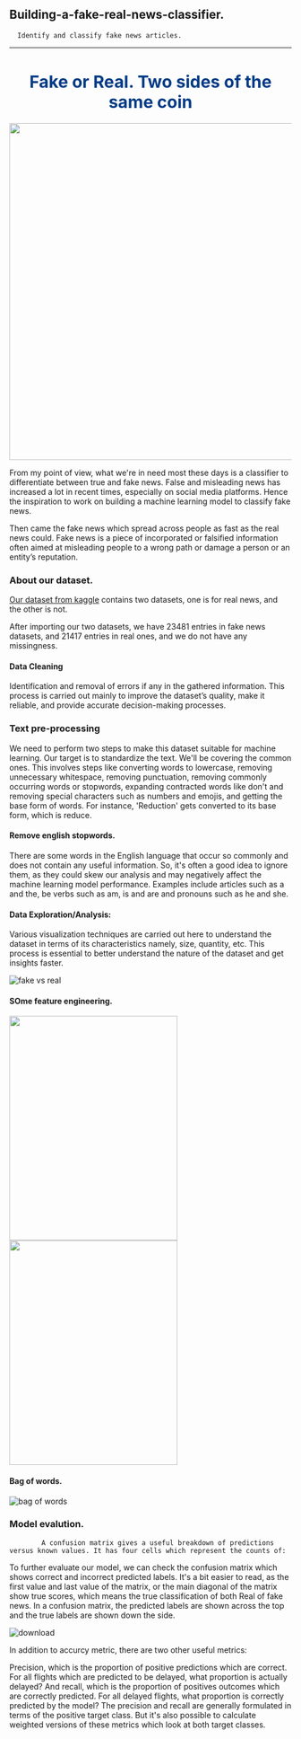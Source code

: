 ## Building-a-fake-real-news-classifier.
      Identify and classify fake news articles.
---
<h1 style="text-align: center;font-size: 30px; color: #013b86;">Fake or Real. Two sides of the same coin</h1>
<center><img style="width: 600px;" src="https://images.ctfassets.net/yqezig6gzu6c/5ur280lovm0DKoHmlEGe1P/9779c9555ebed3dbd7e3445d0a666843/https___cdn2.hubspot.net_hubfs_656775_Fact_20Fake_201200_20x_20627px_2x-100_20copy.jpg?w=900&q=100"></center>


From my point of view, what we're in need most these days is a classifier to differentiate between true and fake news. False and misleading news has increased a lot in recent times, especially on social media platforms. Hence the inspiration to work on building a machine learning model to classify fake news.

Then came the fake news which spread across people as fast as the real news could. Fake news is a piece of incorporated or falsified information often aimed at misleading people to a wrong path or damage a person or an entity’s reputation.

### About our dataset.
[Our dataset from kaggle](https://www.kaggle.com/datasets/clmentbisaillon/fake-and-real-news-dataset) contains two datasets, one is for real news, and the other is not.

After importing our two datasets, we have 23481 entries in fake news datasets, and 21417 entries in real ones, and we do not have any missingness.

#### Data Cleaning
Identification and removal of errors if any in the gathered information. This process is carried out mainly to improve the dataset’s quality, make it reliable, and provide accurate decision-making processes.

### Text pre-processing
We need to perform two steps to make this dataset suitable for machine learning.
Our target is to standardize the text. We'll be covering the common ones. This involves steps like converting words to lowercase, removing unnecessary whitespace, removing punctuation, removing commonly occurring words or stopwords, expanding contracted words like don't and removing special characters such as numbers and emojis, and getting the base form of words. For instance, 'Reduction' gets converted to its base form, which is reduce.

#### Remove english stopwords.
There are some words in the English language that occur so commonly and does not contain any useful information. So, it's often a good idea to ignore them, as they could skew our analysis and may negatively affect the machine learning model performance. Examples include articles such as a and the, be verbs such as am, is and are and pronouns such as he and she.

#### Data Exploration/Analysis:
Various visualization techniques are carried out here to understand the dataset in terms of its characteristics namely, size, quantity, etc. This process is essential to better understand the nature of the dataset and get insights faster.

![fake vs real](https://user-images.githubusercontent.com/84151016/180622770-8ab4e67e-b158-4652-9ca1-0241359d9b98.png)

#### SOme feature engineering.

<img src= "https://user-images.githubusercontent.com/84151016/180622788-956cad21-4969-4f35-aa01-b3cbadc2d627.png" width=300, height=400>

<img src= "https://user-images.githubusercontent.com/84151016/180622808-5c7cbf9d-9579-4fb1-baed-c3df062f0254.png" width=300, height=400>


#### Bag of words.

![bag of words](https://user-images.githubusercontent.com/84151016/180622802-bd250e2c-c9d0-40b6-8df1-9306824ff5e1.png)

### Model evalution.
            A confusion matrix gives a useful breakdown of predictions versus known values. It has four cells which represent the counts of:

To further evaluate our model, we can check the confusion matrix which shows correct and incorrect predicted labels. It's a bit easier to read, as the first value and last value of the matrix, or the main diagonal of the matrix show true scores, which means the true classification of both Real of fake news. In a confusion matrix, the predicted labels are shown across the top and the true labels are shown down the side.

![download](https://user-images.githubusercontent.com/84151016/158228346-91af4ee0-0b68-41be-975c-39db678085cf.jpg)

In addition to accurcy metric, there are two other useful metrics:

Precision, which is the proportion of positive predictions which are correct. For all flights which are predicted to be delayed, what proportion is actually delayed?
And recall, which is the proportion of positives outcomes which are correctly predicted. For all delayed flights, what proportion is correctly predicted by the model?
The precision and recall are generally formulated in terms of the positive target class. But it's also possible to calculate weighted versions of these metrics which look at both target classes.

